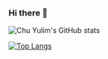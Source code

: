 ### Hi there 👋

<!--
**cyl0424/cyl0424** is a ✨ _special_ ✨ repository because its `README.md` (this file) appears on your GitHub profile.

Here are some ideas to get you started:

- 🔭 I’m currently working on ...
- 🌱 I’m currently learning ...
- 👯 I’m looking to collaborate on ...
- 🤔 I’m looking for help with ...
- 💬 Ask me about ...
- 📫 How to reach me: ...
- 😄 Pronouns: ...
- ⚡ Fun fact: ... -->

<a>![Chu Yulim's GitHub stats](https://github-readme-stats.vercel.app/api?username=cyl0424&show_icons=true&theme=swift&count_private=true)

[![Top Langs](https://github-readme-stats.vercel.app/api/top-langs/?username=cyl0424&layout=compact)](https://github.com/cyl0424/github-readme-stats)</a>
